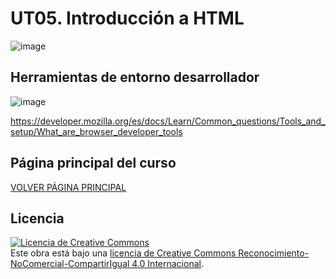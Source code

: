 # UT05. Introducción a HTML

![image](https://github.com/profeMelola/LM-07-2023-24/assets/91023374/666088ae-93d8-4bb2-9a6d-ee2cec9f470f)

## Herramientas de entorno desarrollador

![image](https://github.com/profeMelola/LM-07-2023-24/assets/91023374/be23d084-2710-4f30-a777-455b41090427)

https://developer.mozilla.org/es/docs/Learn/Common_questions/Tools_and_setup/What_are_browser_developer_tools

## Página principal del curso
[VOLVER PÁGINA PRINCIPAL](https://github.com/profeMelola/LM-00-2023-24)

## Licencia

<a rel="license" href="http://creativecommons.org/licenses/by-nc-sa/4.0/"><img alt="Licencia de Creative Commons" style="border-width:0" src="https://i.creativecommons.org/l/by-nc-sa/4.0/88x31.png" /></a><br />Este obra está bajo una <a rel="license" href="http://creativecommons.org/licenses/by-nc-sa/4.0/">licencia de Creative Commons Reconocimiento-NoComercial-CompartirIgual 4.0 Internacional</a>.
